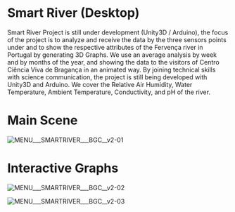 # Smart River (Desktop)

Smart River Project is still under development (Unity3D / Arduino), the focus of the project is to analyze and receive the data by the three sensors points under and to show the respective attributes of the Fervença river in Portugal by generating 3D Graphs. We use an average analysis by week and by months of the year, and showing the data to the visitors of Centro Ciência Viva de Bragança in an animated way. By joining technical skills with science communication, the project is still being developed with Unity3D and Arduino. We cover the Relative Air Humidity, Water Temperature, Ambient Temperature, Conductivity, and pH of the river.

# Main Scene
![MENU___SMARTRIVER___BGC__v2-01](https://user-images.githubusercontent.com/21102697/93584480-44f04480-f99d-11ea-81e1-7312a2e4626e.jpg)

# Interactive Graphs
![MENU___SMARTRIVER___BGC__v2-02](https://user-images.githubusercontent.com/21102697/93584472-41f55400-f99d-11ea-812d-3f0ed58ebaad.jpg)

![MENU___SMARTRIVER___BGC__v2-03](https://user-images.githubusercontent.com/21102697/93584476-43268100-f99d-11ea-8bcc-466b6b93b1b0.jpg)

